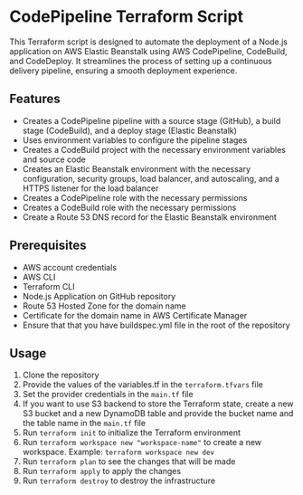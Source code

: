 # CodePipeline Terraform Script

This Terraform script is designed to automate the deployment of a Node.js application on AWS Elastic Beanstalk using AWS CodePipeline, CodeBuild, and CodeDeploy. It streamlines the process of setting up a continuous delivery pipeline, ensuring a smooth deployment experience.

## Features

- Creates a CodePipeline pipeline with a source stage (GitHub), a build stage (CodeBuild), and a deploy stage (Elastic Beanstalk)
- Uses environment variables to configure the pipeline stages
- Creates a CodeBuild project with the necessary environment variables and source code
- Creates an Elastic Beanstalk environment with the necessary configuration, security groups, load balancer, and autoscaling, and a HTTPS listener for the load balancer
- Creates a CodePipeline role with the necessary permissions
- Creates a CodeBuild role with the necessary permissions
- Create a Route 53 DNS record for the Elastic Beanstalk environment


## Prerequisites

- AWS account credentials
- AWS CLI
- Terraform CLI
- Node.js Application on GitHub repository
- Route 53 Hosted Zone for the domain name
- Certificate for the domain name in AWS Certificate Manager
- Ensure that that you have buildspec.yml file in the root of the repository

## Usage

1. Clone the repository
2. Provide the values of the variables.tf in the `terraform.tfvars` file
3. Set the provider credentials in the `main.tf` file
4. If you want to use S3 backend to store the Terraform state, create a new S3 bucket and a new DynamoDB table and provide the bucket name and the table name in the `main.tf` file
5. Run `terraform init` to initialize the Terraform environment
6. Run `terraform workspace new "workspace-name"` to create a new workspace. Example: `terraform workspace new dev`
7. Run `terraform plan` to see the changes that will be made
8. Run `terraform apply` to apply the changes
9. Run `terraform destroy` to destroy the infrastructure

